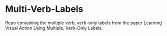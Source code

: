 # Multi-Verb-Labels
Repo containing the multiple verb, verb-only labels from the paper Learning Visual Action Using Multiple, Verb-Only Labels.
